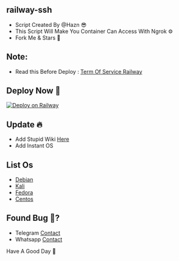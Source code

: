 ## railway-ssh

* Script Created By @Hazn 😎
* This Script Will Make You Container Can Access With Ngrok ⚙️
* Fork Me & Stars 🤩 

## Note:
* Read this Before Deploy : [Term Of Service Railway](https://railway.app/legal/fair-use)

## Deploy Now 🚀
[![Deploy on Railway](https://railway.app/button.svg)](https://railway.app/template/O1H6fD?referralCode=49-ICI)

## Update 🔥
* Add Stupid Wiki [Here](https://github.com/itzYoungHazn/railway-ssh/wiki)
* Add Instant OS

## List Os
* [Debian](https://github.com/itzYoungHazn/railway-ssh/tree/debian-latest)
* [Kali](https://github.com/itzYoungHazn/railway-ssh/tree/Kali-linux)
* [Fedora](https://github.com/itzYoungHazn/railway-ssh/tree/fedora-latest)
* [Centos](https://github.com/itzYoungHazn/railway-ssh/tree/centos-latest)


## Found Bug 🐛?
* Telegram [Contact](t.me/@ItzMehHazn)
* Whatsapp [Contact](wa.me/+6281539336834)

Have A Good Day 🌟
